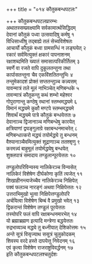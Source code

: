 +++
title = "०१४ कौतुकबन्धपटलः"

+++
कौतुकबन्धपटलप्रारम्भः    
अथातस्सम्प्रवक्ष्यामि सर्वकामार्त्थसिद्धिदम्  
देवानां कौतुकं पध्वा उत्सवादिषु कर्मषु १  
विधिसाध्वीषु तद्बाह्ये तलं सेच्यविशेषतः  
आचार्यो कौतुकं बध्वा ग्रामसन्धिं न लङ्घयेत् २  
रकारं सर्वमित्युक्तं क्षकारं पापनाशनम्  
रक्षाशब्दमिति ख्यातं समासात्परिकीर्तितम् ३  
स्वर्णे वा रजते वापि दुकूलतन्तुना तथा  
कार्पासतन्तुना चैव एकविंशतितन्तुभिः ४  
तन्तुमेकादशं प्रोक्तं सप्ततन्तुञ्च कन्न्यसम्  
यावन्मात्रं तले मूलं नाभिञ्चेत् मणिबन्धके ५  
तावन्मात्रं कौतुकन्तु कथं शम्भो महेश्वर  
गोपुराणान्तु कण्ठेषु रथानां स्तम्भमद्ध्यमे ६  
विमानं मद्ध्यमे कुक्षौ मण्टपे स्तम्भमद्ध्यमे  
शिवार्थं मद्ध्यमे पात्रे कौतुकं बन्धयेत्ततः ७  
देवानाञ्च द्विजानाञ्च मणिबन्धेषु कारयेत्  
क्षत्रियाणां द्व्यङ्गुलाग्रे रक्षाबन्धनमाचरेत् ८  
मणिबन्धात्करो मद्ध्यं तयोर्मद्ध्ये तु बन्धनम्  
वैश्यानाञ्चैवमित्युक्तं शूद्राणाञ्च ततश्शृणु ९  
करमन्न्यं बाहुमूलं तयोर्मद्ध्येषु बन्धयेत्  
शुक्लपात्रं समादाय तण्डुलान्पूरयेत्ततः १०  

तण्डुलोपरिविन्यस्य नालिकेरञ्च विन्यसेत्  
नालिकेरं विशेषेण दीर्घकोणा कृतिं त्यजेत् ११  
शिखाहीनन्त्यजेच्चैव नालिकेरञ्च निक्षिपेत्  
पक्वं फलञ्च नारङ्गं अथवा निक्षिपेत्ततः १२  
उत्तराभिमुखो भूत्वा निक्षिपेत्तण्डुलोपरि  
अर्चयित्वा विशेषेण बिम्बं वै प्रमुखो भवेत् १३  
द्विकरान्तं विशेषेण तण्डुलं पूरयेत्ततः  
तस्योपरि फलं वापि रक्षाबन्धनमारभेत् १४  
यो ब्रह्माब्रह्मण इत्यादि मन्त्रेणा बद्धयेत्ततः  
रुद्रभाव्यञ्च मद्ध्ये तु बध्नीयात् देशिकोत्तमः १५  
अन्ते सूत्रं विसृज्याथ ससूत्रं चुलुकोदकम्  
शिवस्य वरदे हस्ते दापयेत्तु निवेदनम् १६  
एवं कृत्वा विशेषेण राजराष्ट्रविवर्द्धनम् १७  
इति कौतुकबन्धपटलश्चतुर्दशः  
